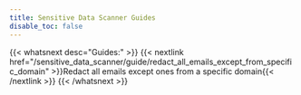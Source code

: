 ```yaml
---
title: Sensitive Data Scanner Guides
disable_toc: false
---
```


{{< whatsnext desc="Guides:" >}}
   {{< nextlink href="/sensitive_data_scanner/guide/redact_all_emails_except_from_specific_domain" >}}Redact all emails except ones from a specific domain{{< /nextlink >}}
{{< /whatsnext >}}
